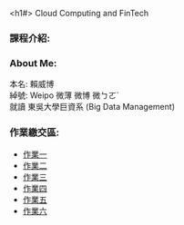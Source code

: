 <h1#> Cloud Computing and FinTech
<h3>課程介紹:</h3>

<h3>About Me:</h3>

本名: 賴威博 <br>
綽號: Weipo 微薄 微博 微ㄅㄛˊ <br>
就讀 東吳大學巨資系 (Big Data Management) <br>

<h3>作業繳交區:</h3>
<ul>
	<li>
		<a href="homework/0318_HW.md">作業一</a>
	</li>
	<li>
		<a href="https://youtu.be/rE4RbrbPYiU">作業二</a>
	</li>
	<li>
		<a href="homework/0322_HW.md">作業三</a>
	</li>
	<li>
		<a href="homework/0322_HW.md">作業四</a>
	</li>
	<li>
		<a href="homework/0322_HW.md">作業五</a>
	</li>
	<li>
		<a href="homework/0322_HW.md">作業六</a>
	</li>
</ul>  
<h3>		
